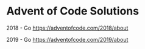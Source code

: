 # Advent of Code Solutions

2018 - Go
https://adventofcode.com/2018/about

2019 - Go
https://adventofcode.com/2019/about
